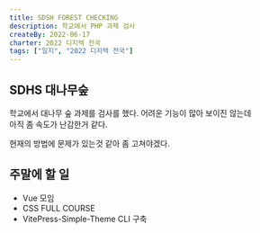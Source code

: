 ```yaml
---
title: SDSH FOREST CHECKING
description: 학교에서 PHP 과제 검사
createBy: 2022-06-17
charter: 2022 디지텍 전국
tags: ["일지", "2022 디지텍 전국"]
---
```


## SDHS 대나무숲

학교에서 대나무 숲 과제를 검사를 했다.
어려운 기능이 많아 보이진 않는데  
아직 좀 속도가 난감한거 같다.

현재의 방법에 문제가 있는것 같아 좀 고쳐야겠다.

## 주말에 할 일

-   Vue 모임
-   CSS FULL COURSE
-   VitePress-Simple-Theme CLI 구축
